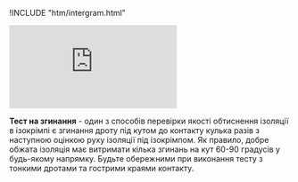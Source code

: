 !INCLUDE "htm/intergram.html"

![](https://chart.googleapis.com/chart?chs=180x180&amp;cht=qr&amp;chl=https://pp.vokov.tk/Тест-на-згинання.html)

**Тест на згинання** - один з способів перевірки якості обтиснення ізоляції в ізокрімпі є згинання дроту під кутом до контакту кулька разів з наступною оцінкою руху ізоляції під ізокрімпом. Як правило, добре обжата ізоляція має витримати кілька згинань на кут 60-90 градусів у будь-якому напрямку. Будьте обережними при виконання тесту з тонкими дротами та гострими краями контакту.